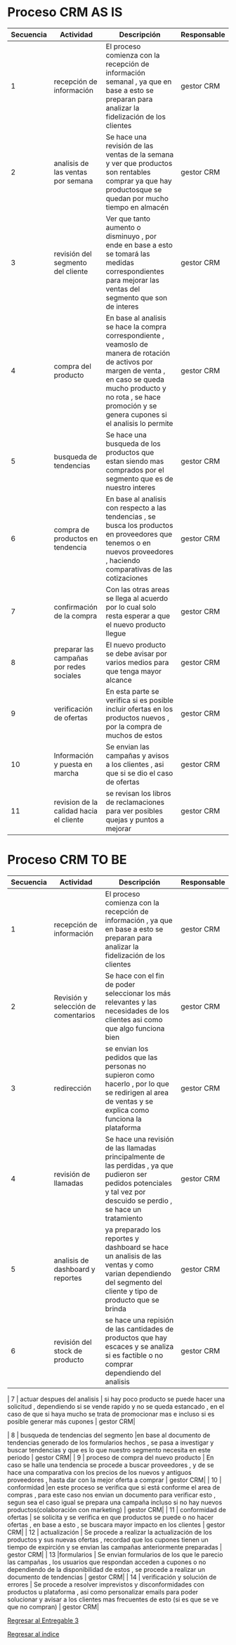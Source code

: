 # Proceso CRM AS IS


| Secuencia | Actividad                                | Descripción                            | Responsable      |
|-----------|------------------------------------------|-----------------------------------------------------------------------|------------------|
| 1         | recepción de información |El proceso comienza con la recepción de información semanal , ya que en base a esto se preparan para analizar la fidelización de los clientes| gestor CRM |
| 2         | analisis de las ventas por semana | Se hace una revisión de las ventas de la semana y ver que productos son rentables comprar ya que hay productosque se quedan por mucho tiempo en almacén | gestor CRM  |
| 3         |revisión del segmento del cliente |Ver que tanto aumento o disminuyo , por ende en base a esto se tomará las medidas correspondientes para mejorar las ventas del segmento que son de interes  | gestor CRM |
| 4         |compra del producto |En base al analisis se hace la compra correspondiente , veamoslo de manera de rotación de activos por margen de venta , en caso se queda mucho producto y no rota , se hace promoción y se genera cupones si el analisis lo permite| gestor CRM  |
| 5         | busqueda de tendencias | Se hace una busqueda de los productos que estan siendo mas comprados por el segmento que es de nuestro interes | gestor CRM|
| 6         | compra de productos en tendencia | En base al analisis con respecto a las tendencias , se busca los productos en proveedores que tenemos o en nuevos proveedores , haciendo comparativas de las cotizaciones | gestor CRM |
| 7         | confirmación de la compra| Con las otras areas se llega al acuerdo por lo cual solo resta esperar a que el nuevo producto llegue |  gestor CRM  |
| 8         | preparar las campañas por redes sociales | El nuevo producto se debe avisar por varios medios para que tenga mayor alcance| gestor CRM |
| 9        | verificación de ofertas| En esta parte se verifica si es posible incluir ofertas en los productos nuevos , por la compra de muchos de estos | gestor CRM |
| 10        |Información y puesta en marcha | Se envian las campañas y avisos a los clientes , asi que si se dio el caso de ofertas|gestor CRM 
| 11     | revision de la calidad hacia el cliente | se revisan los libros de reclamaciones para ver posibles quejas y puntos a mejorar  | gestor CRM |


# Proceso CRM TO BE


| Secuencia | Actividad                                | Descripción                            | Responsable      |
|-----------|------------------------------------------|-----------------------------------------------------------------------|------------------|
| 1         | recepción de información |El proceso comienza con la recepción de información , ya que en base a esto se preparan para analizar la fidelización de los clientes| gestor CRM |
|2        | Revisión y selección de comentarios |Se hace con el fin de poder seleccionar los más relevantes y las necesidades de los clientes asi como que algo funciona bien| gestor CRM |
| 3         | redirección | se envian los pedidos que las personas no supieron como hacerlo , por lo que se redirigen al area de ventas y se explica como funciona la plataforma | gestor CRM  |
| 4      |revisión de llamadas |Se hace una revisión de las llamadas principalmente de las perdidas , ya que pudieron ser pedidos potenciales y tal vez por descuido se perdio , se hace un tratamiento | gestor CRM |
| 5        |analisis de dashboard y reportes|ya preparado los reportes y dashboard se hace un analisis de las ventas y como varian dependiendo del segmento del cliente y tipo de producto que se brinda| gestor CRM  |
| 6        | revisión del stock de producto | se hace una repisión de las cantidades de productos que hay escaces y se analiza si es factible o no comprar dependiendo del analisis | gestor CRM|

| 7         | actuar despues del analisis |  si hay poco producto se puede hacer una solicitud , dependiendo si se vende rapido y no se queda estancado , en el caso de que si haya mucho se trata de promocionar mas e incluso si es posible generar más cupones | gestor CRM|

| 8         | busqueda de tendencias del segmento |en base al documento de tendencias generado de los formularios hechos , se pasa a investigar y buscar tendencias y que es lo que nuestro segmento necesita en este periodo  | gestor CRM|
| 9         | proceso de compra del nuevo producto  | En caso se halle una tendencia se procede a buscar proveedores , y de se hace una comparativa con los precios de los nuevos y antiguos proveedores , hasta dar con la mejor oferta a comprar | gestor CRM|
| 10        | conformidad |en este proceso se verifica que si está conforme el area de compras , para este caso nos envian un documento para verificar esto , segun sea el caso igual se prepara una campaña incluso si no hay nuevos productos(colaboración con marketing)  | gestor CRM|
| 11         | conformidad de ofertas | se solicita y se verifica en que productos se puede o no hacer ofertas , en base a esto , se buscara mayor impacto en los clientes | gestor CRM|
| 12         | actualización  | Se procede a realizar la actualización de los productos y sus nuevas ofertas , recordad que los cupones tienen un tiempo de expirción y se envian las campañas anteriormente preparadas | gestor CRM|
| 13         |formularios  | Se envian formularios de los que le parecio las campañas , los usuarios que respondan acceden a cupones o no dependiendo de la disponibilidad de estos , se procede a realizar un documento de tendencias  | gestor CRM|
| 14         | verificación y solución de errores | Se procede a resolver imprevistos y disconformidades con productos u plataforma , asi como personalizar emails para poder solucionar y avisar a los clientes mas frecuentes de esto (si es que se ve que no compran) | gestor CRM|



 [Regresar al Entregable 3](../../04.Entregables/Entregable3/entregable3.md)

  [Regresar al índice](../../README.md)